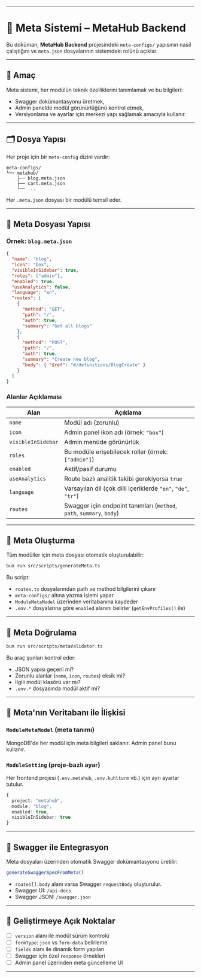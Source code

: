 
---

# 🧠 Meta Sistemi – MetaHub Backend

Bu doküman, **MetaHub Backend** projesindeki `meta-configs/` yapısının nasıl çalıştığını ve `meta.json` dosyalarının sistemdeki rolünü açıklar.

---

## 🎯 Amaç

Meta sistemi, her modülün teknik özelliklerini tanımlamak ve bu bilgileri:
- Swagger dokümantasyonu üretmek,
- Admin panelde modül görünürlüğünü kontrol etmek,
- Versiyonlama ve ayarlar için merkezi yapı sağlamak amacıyla kullanır.

---

## 🗂️ Dosya Yapısı

Her proje için bir `meta-config` dizini vardır:

```
meta-configs/
└── metahub/
    ├── blog.meta.json
    ├── cart.meta.json
    └── ...
```

Her `.meta.json` dosyası bir modülü temsil eder.

---

## 🧬 Meta Dosyası Yapısı

### Örnek: `blog.meta.json`

```json
{
  "name": "blog",
  "icon": "box",
  "visibleInSidebar": true,
  "roles": ["admin"],
  "enabled": true,
  "useAnalytics": false,
  "language": "en",
  "routes": [
    {
      "method": "GET",
      "path": "/",
      "auth": true,
      "summary": "Get all blogs"
    },
    {
      "method": "POST",
      "path": "/",
      "auth": true,
      "summary": "Create new blog",
      "body": { "$ref": "#/definitions/BlogCreate" }
    }
  ]
}
```

### Alanlar Açıklaması

| Alan             | Açıklama                                                             |
|------------------|----------------------------------------------------------------------|
| `name`           | Modül adı (zorunlu)                                                  |
| `icon`           | Admin panel ikon adı (örnek: `"box"`)                               |
| `visibleInSidebar` | Admin menüde görünürlük                                            |
| `roles`          | Bu modüle erişebilecek roller (örnek: `["admin"]`)                  |
| `enabled`        | Aktif/pasif durumu                                                  |
| `useAnalytics`   | Route bazlı analitik takibi gerekiyorsa `true`                      |
| `language`       | Varsayılan dil (çok dilli içeriklerde `"en"`, `"de"`, `"tr"`)       |
| `routes`         | Swagger için endpoint tanımları (`method`, `path`, `summary`, `body`)|

---

## 🔄 Meta Oluşturma

Tüm modüller için meta dosyası otomatik oluşturulabilir:

```bash
bun run src/scripts/generateMeta.ts
```

Bu script:
- `routes.ts` dosyalarından path ve method bilgilerini çıkarır
- `meta-configs/` altına yazma işlemi yapar
- `ModuleMetaModel` üzerinden veritabanına kaydeder
- `.env.*` dosyalarına göre `enabled` alanını belirler (`getEnvProfiles()` ile)

---

## 🧪 Meta Doğrulama

```bash
bun run src/scripts/metaValidator.ts
```

Bu araç şunları kontrol eder:
- JSON yapısı geçerli mi?
- Zorunlu alanlar (`name`, `icon`, `routes`) eksik mi?
- İlgili modül klasörü var mı?
- `.env.*` dosyasında modül aktif mi?

---

## 💾 Meta'nın Veritabanı ile İlişkisi

### `ModuleMetaModel` (meta tanımı)
MongoDB'de her modül için meta bilgileri saklanır. Admin panel bunu kullanır.

### `ModuleSetting` (proje-bazlı ayar)
Her frontend projesi (`.env.metahub`, `.env.kuhlturm` vb.) için ayrı ayarlar tutulur.

```ts
{
  project: "metahub",
  module: "blog",
  enabled: true,
  visibleInSidebar: true
}
```

---

## 🔗 Swagger ile Entegrasyon

Meta dosyaları üzerinden otomatik Swagger dokümantasyonu üretilir:

```ts
generateSwaggerSpecFromMeta()
```

- `routes[].body` alanı varsa Swagger `requestBody` oluşturulur.
- Swagger UI: `/api-docs`
- Swagger JSON: `/swagger.json`

---

## 🚀 Geliştirmeye Açık Noktalar

- [ ] `version` alanı ile modül sürüm kontrolü
- [ ] `formType`: `json` vs `form-data` belirleme
- [ ] `fields` alanı ile dinamik form yapıları
- [ ] Swagger için özel `response` örnekleri
- [ ] Admin panel üzerinden meta güncelleme UI

---
